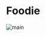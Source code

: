 # Foodie


![main](https://user-images.githubusercontent.com/48752942/147383829-677cc0f0-dff8-4a28-abe4-99f953d9e19d.jpg)
